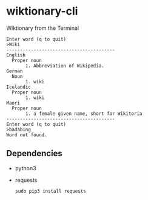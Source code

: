 # wiktionary-cli
Wiktionary from the Terminal

```
Enter word (q to quit)
>Wiki
----------------------------------------
English
  Proper noun
       1. Abbreviation of Wikipedia.
German
  Noun
       1. wiki
Icelandic
  Proper noun
       1. wiki
Maori
  Proper noun
       1. a female given name, short for Wikitoria
----------------------------------------
Enter word (q to quit)
>badabing
Word not found.
```

## Dependencies
- python3
- requests
  
  `sudo pip3 install requests`
